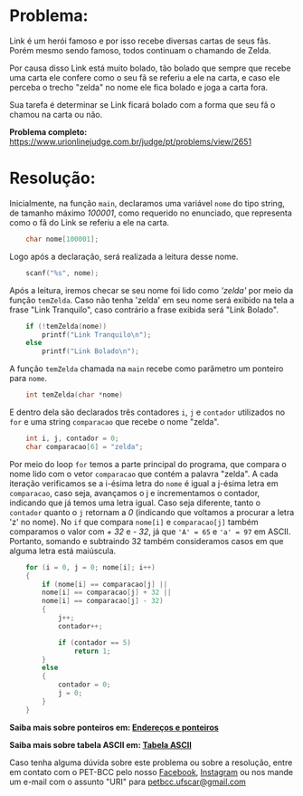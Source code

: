 # Problema:

Link é um herói famoso e por isso recebe diversas cartas de seus fãs. Porém mesmo sendo famoso, todos continuam o chamando de Zelda.

Por causa disso Link está muito bolado, tão bolado que sempre que recebe uma carta ele confere como o seu fã se referiu a ele na carta, e caso ele perceba o trecho "zelda" no nome ele fica bolado e joga a carta fora.

Sua tarefa é determinar se Link ficará bolado com a forma que seu fã o chamou na carta ou não.

**Problema completo:** https://www.urionlinejudge.com.br/judge/pt/problems/view/2651


# Resolução: 
Inicialmente, na função `main`, declaramos uma variável `nome` do tipo string, de tamanho máximo *100001*, como requerido no enunciado, que representa como o fã do Link se referiu a ele na carta.
``` c
    char nome[100001];
```

Logo após a declaração, será realizada a leitura desse nome.
``` c
    scanf("%s", nome);
```
Após a leitura, iremos checar se seu nome foi lido como *'zelda'* por meio da função `temZelda`. Caso não tenha 'zelda' em seu nome será exibido na tela a frase "Link Tranquilo", caso contrário a frase exibida será "Link Bolado".
``` c
  	if (!temZelda(nome))
		printf("Link Tranquilo\n");
	else
		printf("Link Bolado\n");
```

A função `temZelda` chamada na `main` recebe como parâmetro um ponteiro para `nome`.
```c
	int temZelda(char *nome)
```

E dentro dela são declarados três contadores `i`, `j` e `contador` utilizados no `for` e uma string `comparacao` que recebe o nome "zelda".
```c
	int i, j, contador = 0;
	char comparacao[6] = "zelda";
```

Por meio do loop `for` temos a parte principal do programa, que compara o nome lido com o vetor `comparacao` que contém a palavra "zelda". A cada iteração verificamos se a i-ésima letra do `nome` é igual a j-ésima letra em `comparacao`, caso seja, avançamos o j e incrementamos o contador, indicando que já temos uma letra igual. Caso seja diferente, tanto o `contador` quanto o `j` retornam a *0* (indicando que voltamos a procurar a letra 'z' no nome). 
No `if` que compara `nome[i]` e `comparacao[j]` também comparamos o valor com *+ 32* e *- 32*, já que `'A' = 65` e `'a' = 97` em ASCII. Portanto, somando e subtraindo 32 também consideramos casos em que alguma letra está maiúscula.
```c
	for (i = 0, j = 0; nome[i]; i++)
	{	
		if (nome[i] == comparacao[j] || 
		nome[i] == comparacao[j] + 32 || 
		nome[i] == comparacao[j] - 32)
		{
			j++;
			contador++;

			if (contador == 5)
				return 1;
		}
		else
		{
			contador = 0;
			j = 0;
		}
	}
```

**Saiba mais sobre ponteiros em: [Endereços e ponteiros](https://www.ime.usp.br/~pf/algoritmos/aulas/pont.html)**

**Saiba mais sobre tabela ASCII em: [Tabela ASCII](https://web.fe.up.pt/~ee96100/projecto/Tabela%20ascii.htm)**

Caso tenha alguma dúvida sobre este problema ou sobre a resolução, entre em contato com o PET-BCC pelo nosso
[Facebook](https://www.facebook.com/petbcc/),
[Instagram](https://www.instagram.com/petbcc.ufscar/)
ou nos mande um e-mail com o assunto "URI" para  petbcc.ufscar@gmail.com
